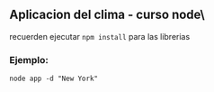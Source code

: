 ## Aplicacion del clima - curso node\

recuerden ejecutar ``` npm install ``` para las librerias

### Ejemplo:
```
node app -d "New York"
```